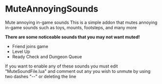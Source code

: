 # MuteAnnoyingSounds
Mute annoying in-game sounds
This is a simple addon that mutes annoying in-game sounds such as toys, mounts, footsteps, and many more

**There are some noticeable sounds that you may not want muted!**
* Friend joins game
* Level Up
* Ready Check and Dungeon Queue

If you want to enable any of these sounds you must edit "MuteSoundFile.lua" and comment out any you wish to unmute by using two dashes "--" or deleting the line
